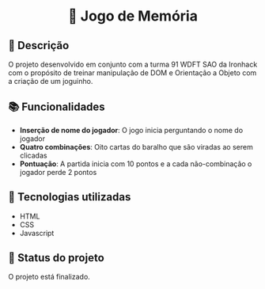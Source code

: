 <h1 align="center">🎴 Jogo de Memória</h1>

## :memo: Descrição
O projeto desenvolvido em conjunto com a turma 91 WDFT SAO da Ironhack com o propósito de treinar manipulação de DOM e Orientação a Objeto com a criação de um joguinho.

## :books: Funcionalidades
* <b>Inserção de nome do jogador</b>: O jogo inicia perguntando o nome do jogador
* <b>Quatro combinações</b>: Oito cartas do baralho que são viradas ao serem clicadas
* <b>Pontuação</b>: A partida inicia com 10 pontos e a cada não-combinação o jogador perde 2 pontos

## :wrench: Tecnologias utilizadas
* HTML
* CSS
* Javascript

## :dart: Status do projeto
O projeto está finalizado.

